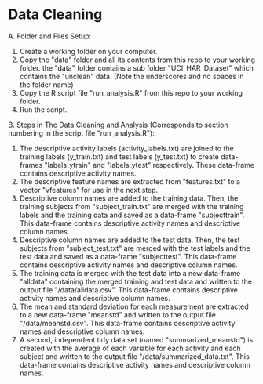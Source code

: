 # Data Cleaning


A. Folder and Files Setup:

1.	Create a working folder on your computer.
2.	Copy the "data" folder and all its contents from this repo to your working folder. the "data" folder contains a sub folder "UCI_HAR_Dataset" which contains the "unclean" data. (Note the underscores and no spaces in the folder name) 
3.	Copy the R script file "run_analysis.R" from this repo to your working folder.
4.	Run the script. 



B. Steps in The Data Cleaning and Analysis (Corresponds to section numbering in the script file "run_analysis.R"):

1.	The descriptive activity labels (activity_labels.txt) are joined to the training labels (y_train.txt) and test labels (y_test.txt) to create data-frames "labels_ytrain" and "labels_ytest" respectively.  These data-frame contains descriptive activity names.
2.	The descriptive feature names are extracted from "features.txt" to a vector "vfeatures" for use in the next step. 
3.	Descriptive column names are added to the training data. Then, the training subjects from "subject_train.txt" are merged with the training labels and the training data and saved as a data-frame "subjecttrain".  This data-frame contains descriptive activity names and descriptive column names. 
4.	Descriptive column names are added to the test data. Then, the test subjects from "subject_test.txt" are merged with the test labels and the test data and saved as a data-frame "subjecttest".  This data-frame contains descriptive activity names and descriptive column names.
5.	The training data is merged with the test data into a new data-frame "alldata" containing the merged training and test data and written to the output file "/data/alldata.csv".  This data-frame contains descriptive activity names and descriptive column names.
6.	The mean and standard deviation for each measurement are extracted to a new data-frame "meanstd" and written to the output file "/data/meanstd.csv".  This data-frame contains descriptive activity names and descriptive column names.
7.	A second, independent tidy data set (named "summarized_meanstd") is created with the average of each variable for each activity and each subject and written to the output file "/data/summarized_data.txt".  This data-frame contains descriptive activity names and descriptive column names.
